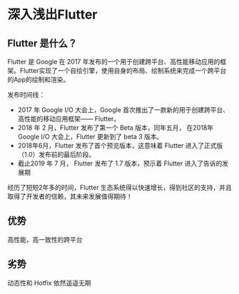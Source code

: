 # 深入浅出Flutter

## Flutter 是什么？

Flutter 是 Google 在 2017 年发布的一个用于创建跨平台、高性能移动应用的框架。Flutter实现了一个自绘引擎，使用自身的布局、绘制系统来完成一个跨平台的App的绘制和渲染。

发布时间线：

* 2017 年 Google I/O 大会上，Google 首次推出了一款新的用于创建跨平台、高性能的移动应用框架—— Flutter。
* 2018 年 2 月，Flutter 发布了第一个 Beta 版本，同年五月， 在2018年 Google I/O 大会上，Flutter 更新到了 beta 3 版本。
* 2018年6月，Flutter 发布了首个预览版本，这意味着 Flutter 进入了正式版（1.0）发布前的最后阶段。
* 截止2019 年 7 月， Flutter 发布了 1.7 版本，预示着 Flutter 进入了告诉的发展期

经历了短短2年多的时间，Flutter 生态系统得以快速增长，得到社区的支持，并且取得了开发者的信赖，其未来发展值得期待！

## 优势

高性能，高一致性的跨平台

## 劣势

动态性和 Hotfix 依然遥遥无期

##  





### 

